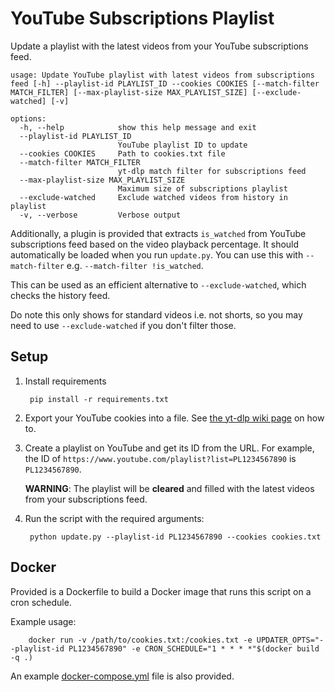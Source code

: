 # YouTube Subscriptions Playlist

Update a playlist with the latest videos from your YouTube subscriptions feed.

```
usage: Update YouTube playlist with latest videos from subscriptions feed [-h] --playlist-id PLAYLIST_ID --cookies COOKIES [--match-filter MATCH_FILTER] [--max-playlist-size MAX_PLAYLIST_SIZE] [--exclude-watched] [-v]

options:
  -h, --help            show this help message and exit
  --playlist-id PLAYLIST_ID
                        YouTube playlist ID to update
  --cookies COOKIES     Path to cookies.txt file
  --match-filter MATCH_FILTER
                        yt-dlp match filter for subscriptions feed
  --max-playlist-size MAX_PLAYLIST_SIZE
                        Maximum size of subscriptions playlist
  --exclude-watched     Exclude watched videos from history in playlist
  -v, --verbose         Verbose output

```

Additionally, a plugin is provided that extracts `is_watched` from YouTube subscriptions 
feed based on the video playback percentage. It should automatically be loaded when you run `update.py`. 
You can use this with `--match-filter` e.g. `--match-filter !is_watched`.

This can be used as an efficient alternative to `--exclude-watched`, which checks the history feed.

Do note this only shows for standard videos i.e. not shorts, so you may need to use `--exclude-watched` if you don't filter those.
## Setup

1. Install requirements
    

        pip install -r requirements.txt

2. Export your YouTube cookies into a file. See [the yt-dlp wiki page](https://github.com/yt-dlp/yt-dlp/wiki/FAQ#how-do-i-pass-cookies-to-yt-dlp) on how to.
3. Create a playlist on YouTube and get its ID from the URL. For example, the ID of `https://www.youtube.com/playlist?list=PL1234567890` is `PL1234567890`.

    **WARNING**: The playlist will be **cleared** and filled with the latest videos from your subscriptions feed.
4. Run the script with the required arguments:


        python update.py --playlist-id PL1234567890 --cookies cookies.txt


## Docker

Provided is a Dockerfile to build a Docker image that runs this script on a cron schedule.

Example usage:


        docker run -v /path/to/cookies.txt:/cookies.txt -e UPDATER_OPTS="--playlist-id PL1234567890" -e CRON_SCHEDULE="1 * * * *"$(docker build -q .)


An example [docker-compose.yml](docker-compose.yml) file is also provided.